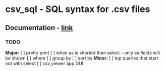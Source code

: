 # csv_sql - SQL syntax for .csv files

## Documentation - [link](./docs.md)

### TODO
**Major:**
[ ] pretty print
[ ] when as is shorted then select - only as fields will be shown
[ ] where
[ ] group by
[ ] sort by
**Minor:**
[ ] top queries that start not with select
[ ] csv_viewer app GUI
